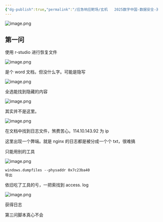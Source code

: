 ```yaml
---
{"dg-publish":true,"permalink":"/应急响应靶场/玄机   2025数字中国-数据安全-溯源与取证/"}
---
```


![image.png](https://s2.loli.net/2025/06/01/VnGPhe5xks3JU8d.png)

## 第一问
使用 r-studio 进行恢复文件

![image.png](https://s2.loli.net/2025/06/01/94UfYzbeq61FSBj.png)


是个 word 文档，但没什么字。可能是隐写

![image.png](https://s2.loli.net/2025/06/01/iVMxIr7ZgOeWEHy.png)


全选能找到隐藏的内容


![image.png](https://s2.loli.net/2025/06/01/9Ja1Azl8RUeo6GE.png)


其实并不是这里。

![image.png](https://s2.loli.net/2025/06/01/eXNDz7tEpwvyFfl.png)

在文档中找到日志文件，煞费苦心。114.10.143.92 为 ip


这里出现一个弊端。就是 nginx 的日志都是被分成一个个 txt，很难搞

只能用别的工具

![image.png](https://s2.loli.net/2025/06/01/EIUb6pnfu28wd15.png)

```
windows.dumpfiles --physaddr 0x7c23ba40
导出
```

依旧吃了工具的亏，一把索找到 access. log

![image.png](https://s2.loli.net/2025/06/01/IW9hM3d152zDu6j.png)

获得日志


第三问脚本真心不会